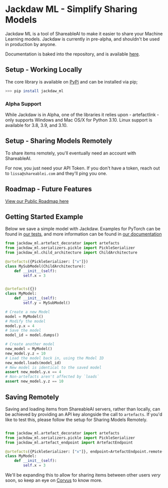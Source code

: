 # Jackdaw ML - Simplify Sharing Models

Jackdaw ML is a tool of ShareableAI to make it easier to share your Machine Learning models. Jackdaw is currently in pre-alpha, and 
shouldn't be used in production by anyone.

Documentation is baked into the repository, and is available [here](docs). 

## Setup - Working Locally
The core library is available on [PyPi](https://pypi.org/project/jackdaw-ml/) and can be installed via pip;


```bash
>>> pip install jackdaw_ml
```

### Alpha Support
While Jackdaw is in Alpha, one of the libraries it relies upon - artefactlink - only supports Windows and Mac OS/X for Python 3.10. Linux support is available for 3.8, 3.9, and 3.10.

## Setup - Sharing Models Remotely
To share items remotely, you'll eventually need an account with ShareableAI. 

For now, you just need your API Token. If you don't have a token, reach out to `lissa@shareablei.com` and they'll ping you one.

## Roadmap - Future Features
[View our Public Roadmap here](https://github.com/orgs/shareableai/projects/1/views/1)


## Getting Started Example

Below we save a simple model with Jackdaw. Examples for PyTorch can be found in [our tests](itests/test_e2e.py), and more 
information can be found in [our documentation](docs/save.md)

```python
from jackdaw_ml.artefact_decorator import artefacts
from jackdaw_ml.serializers.pickle import PickleSerializer
from jackdaw_ml.child_architecture import ChildArchitecture

@artefacts({PickleSerializer: ["x"]})
class MySubModel(ChildArchitecture):
    def __init__(self):
        self.x = 3


@artefacts({})
class MyModel:
    def __init__(self):
        self.y = MySubModel()

# Create a new Model
model = MyModel()
# Modify the model
model.y.x = 4
# Save the model
model_id = model.dumps()

# Create another model
new_model = MyModel()
new_model.y.z = 10
# Load the model back in, using the Model ID
new_model.loads(model_id)
# New model is identical to the saved model
assert new_model.y.x == 4
# Non-artefacts aren't affected by `loads`
assert new_model.y.z == 10
```

## Saving Remotely
Saving and loading items from ShareableAI servers, rather than locally, can be achieved by providing an API key alongside the call to 
`artefacts`. If you'd like to test this, please follow the setup for Sharing Models Remotely.

```python

from jackdaw_ml.artefact_decorator import artefacts
from jackdaw_ml.serializers.pickle import PickleSerializer
from jackdaw_ml.artefact_endpoint import ArtefactEndpoint

@artefacts({PickleSerializer: ["x"]}, endpoint=ArtefactEndpoint.remote('MyAPIKey'))
class MyModel:
    def __init__(self):
        self.x = 3
```

We'll be expanding this to allow for sharing items between other users *very* soon, so keep an eye on [Corvus](https://github.com/shareableai/jackdaw/issues/2) to know more. 
